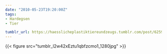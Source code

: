 ```yaml
---
date: "2010-05-23T19:20:00Z"
tags:
- Hardegsen
- Tier

tumblr_url: https://haesslicheplastiktiereundzeugs.tumblr.com/post/625943389
---
```

{{< figure src="tumblr_l2w42xEztu1qbfzcmo1_1280jpg" >}} 
